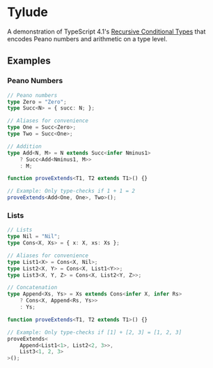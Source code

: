 # Tylude

A demonstration of TypeScript 4.1's [Recursive Conditional Types](https://devblogs.microsoft.com/typescript/announcing-typescript-4-1/#recursive-conditional-types) that encodes Peano numbers and arithmetic on a type level.

## Examples

### Peano Numbers

```typescript
// Peano numbers
type Zero = "Zero";
type Succ<N> = { succ: N; };

// Aliases for convenience
type One = Succ<Zero>;
type Two = Succ<One>;

// Addition
type Add<N, M> = N extends Succ<infer Nminus1>
    ? Succ<Add<Nminus1, M>>
    : M;

function proveExtends<T1, T2 extends T1>() {}

// Example: Only type-checks if 1 + 1 = 2
proveExtends<Add<One, One>, Two>();
```

### Lists

```typescript
// Lists
type Nil = "Nil";
type Cons<X, Xs> = { x: X, xs: Xs };

// Aliases for convenience
type List1<X> = Cons<X, Nil>;
type List2<X, Y> = Cons<X, List1<Y>>;
type List3<X, Y, Z> = Cons<X, List2<Y, Z>>;

// Concatenation
type Append<Xs, Ys> = Xs extends Cons<infer X, infer Rs>
    ? Cons<X, Append<Rs, Ys>>
    : Ys;

function proveExtends<T1, T2 extends T1>() {}

// Example: Only type-checks if [1] + [2, 3] = [1, 2, 3]
proveExtends<
    Append<List1<1>, List2<2, 3>>,
    List3<1, 2, 3>
>();
```
